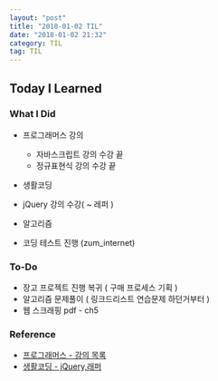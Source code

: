 ```yaml
---
layout: "post"
title: "2018-01-02 TIL"
date: "2018-01-02 21:32"
category: TIL
tag: TIL
---
```


## Today I Learned

### What I Did

* 프로그래머스 강의
  - 자바스크립트 강의 수강 끝
  - 정규표현식 강의 수강 끝

* 생활코딩
- jQuery 강의 수강( ~ 레퍼 )

* 알고리즘
- 코딩 테스트 진행 (zum_internet)

### To-Do

* 장고 프로젝트 진행 복귀 ( 구매 프로세스 기획 )
* 알고리즘 문제풀이 ( 링크드리스트 연습문제 하던거부터 )
* 웹 스크래핑 pdf - ch5

### Reference

* [프로그래머스 - 강의 목록](http://programmers.co.kr/learn)
* [생활코딩 - jQuery,래퍼](https://opentutorials.org/course/53/50)
